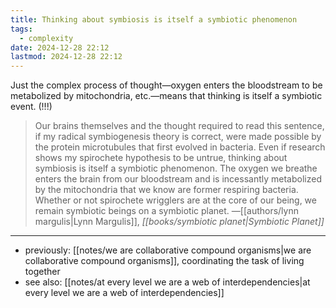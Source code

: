 ```yaml
---
title: Thinking about symbiosis is itself a symbiotic phenomenon
tags:
  - complexity
date: 2024-12-28 22:12
lastmod: 2024-12-28 22:12
---
```

Just the complex process of thought—oxygen enters the bloodstream to be metabolized by mitochondria, etc.—means that thinking is itself a symbiotic event. (!!!)

> Our brains themselves and the thought required to read this sentence, if my radical symbiogenesis theory is correct, were made possible by the protein microtubules that first evolved in bacteria. Even if research shows my spirochete hypothesis to be untrue, thinking about symbiosis is itself a symbiotic phenomenon. The oxygen we breathe enters the brain from our bloodstream and is incessantly metabolized by the mitochondria that we know are former respiring bacteria. Whether or not spirochete wrigglers are at the core of our being, we remain symbiotic beings on a symbiotic planet. —[[authors/lynn margulis|Lynn Margulis]], *[[books/symbiotic planet|Symbiotic Planet]]*

---
- previously: [[notes/we are collaborative compound organisms|we are collaborative compound organisms]], coordinating the task of living together
- see also: [[notes/at every level we are a web of interdependencies|at every level we are a web of interdependencies]]